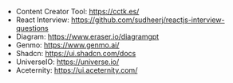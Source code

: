 
- Content Creator Tool:  https://cctk.es/
- React Interview:  https://github.com/sudheerj/reactjs-interview-questions
- Diagram:  https://www.eraser.io/diagramgpt
- Genmo:  https://www.genmo.ai/
- Shadcn:  https://ui.shadcn.com/docs
- UniverseIO:  https://universe.io/
- Aceternity:  https://ui.aceternity.com/
